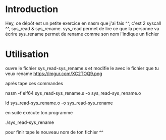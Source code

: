 # Introduction
Hey, ce dépôt est un petite exercice en nasm que j'ai fais ^^, c'est 2 syscall ^^, sys_read & sys_rename.
sys_read permet de lire ce que la personne va écrire
sys_rename permet de rename comme son nom l'indique un fichier 
# Utilisation
ouvre le fichier sys_read-sys_rename.s et modifie le avec le fichier que tu veux rename
https://imgur.com/XC2TOQ9.png

après tape ces commandes

nasm -f elf64 sys_read-sys_rename.s -o sys_read-sys_rename.o

ld sys_read-sys_rename.o -o sys_read-sys_rename

en suite exécute ton programme

./sys_read-sys_rename

pour finir tape le nouveau nom de ton fichier ^^
